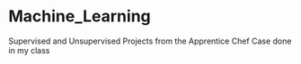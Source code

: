 # Machine_Learning
Supervised and Unsupervised Projects from the Apprentice Chef Case done in my class
